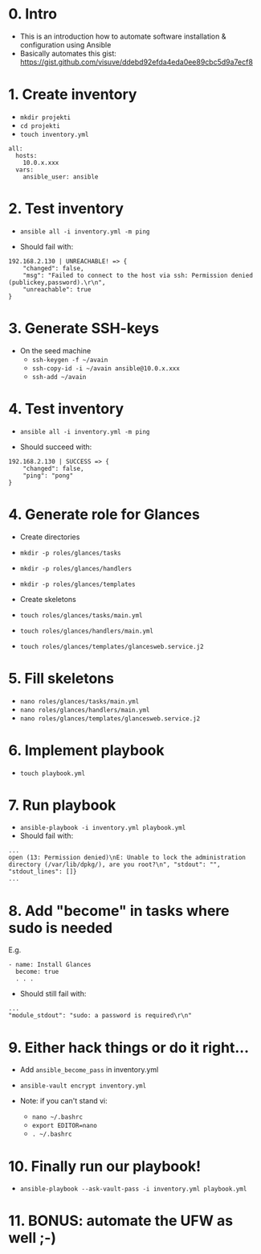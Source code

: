 # 0. Intro

- This is an introduction how to automate software installation & configuration using Ansible
- Basically automates this gist: https://gist.github.com/visuve/ddebd92efda4eda0ee89cbc5d9a7ecf8

# 1. Create inventory

- `mkdir projekti`
- `cd projekti`
- `touch inventory.yml`
```
all:
  hosts:
    10.0.x.xxx
  vars:
    ansible_user: ansible
```

# 2. Test inventory
- `ansible all -i inventory.yml -m ping`

- Should fail with:
```
192.168.2.130 | UNREACHABLE! => {
    "changed": false, 
    "msg": "Failed to connect to the host via ssh: Permission denied (publickey,password).\r\n", 
    "unreachable": true
}
```

# 3. Generate SSH-keys

- On the seed machine
  - `ssh-keygen -f ~/avain`
  - `ssh-copy-id -i ~/avain ansible@10.0.x.xxx`
  - `ssh-add ~/avain`
  
# 4. Test inventory
- `ansible all -i inventory.yml -m ping`

- Should succeed with:
```
192.168.2.130 | SUCCESS => {
    "changed": false, 
    "ping": "pong"
}
```

# 4. Generate role for Glances

- Create directories
- `mkdir -p roles/glances/tasks`
- `mkdir -p roles/glances/handlers`
- `mkdir -p roles/glances/templates`

- Create skeletons
- `touch roles/glances/tasks/main.yml`
- `touch roles/glances/handlers/main.yml`
- `touch roles/glances/templates/glancesweb.service.j2`

# 5. Fill skeletons

- `nano roles/glances/tasks/main.yml`
- `nano roles/glances/handlers/main.yml`
- `nano roles/glances/templates/glancesweb.service.j2`

# 6. Implement playbook
- `touch playbook.yml`

# 7. Run playbook

- `ansible-playbook -i inventory.yml playbook.yml`
- Should fail with:
```
...
open (13: Permission denied)\nE: Unable to lock the administration directory (/var/lib/dpkg/), are you root?\n", "stdout": "", "stdout_lines": []}
...
```

# 8. Add "become" in tasks where sudo is needed

E.g.
```
- name: Install Glances
  become: true
  . . .
```

- Should still fail with:
```
...
"module_stdout": "sudo: a password is required\r\n"
```

# 9. Either hack things or do it right...

- Add `ansible_become_pass` in inventory.yml
- `ansible-vault encrypt inventory.yml`

- Note: if you can't stand vi:
  - `nano ~/.bashrc`
  - `export EDITOR=nano`
  - `. ~/.bashrc`
  
# 10. Finally run our playbook!
- `ansible-playbook --ask-vault-pass -i inventory.yml playbook.yml`

# 11. BONUS: automate the UFW as well ;-)
